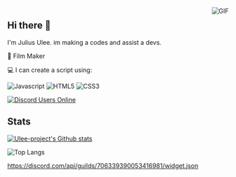 <img align="right" alt="GIF" src="https://media.discordapp.net/attachments/716751195603206166/775639764610711592/f0f0d932d6e39c7af5aa305cbd8da735.gif">

## Hi there 👋

I'm Julius Ulee.
im making a codes and assist a devs.

🎥 Film Maker

💻 I can create a script using:

![Javascript](https://img.shields.io/badge/-javascript-grey?style=for-the-badge&logo=python&logoColor=white&labelColor=8E2DE2)
![HTML5](https://img.shields.io/badge/html%205-grey?style=for-the-badge&logo=html5&logoColor=white&labelColor=8E2DE2)
![CSS3](https://img.shields.io/badge/css%203-grey?style=for-the-badge&logo=css3&logoColor=white&labelColor=8E2DE2)

[![Discord Users Online](https://discordapp.com/api/guilds/422469294786347016/widget.png?style=shield)](https://discord.gg/VzUR95y)

## Stats
[![Ulee-project's Github stats](https://github-readme-stats.vercel.app/api?username=Ulee-project&show_icons=true&theme=radical)](https://github.com/Ulee-project/github-readme-stats)

![Top Langs](https://github-readme-stats.vercel.app/api/top-langs/?username=Ulee-project&layout=compact&theme=radical)

https://discord.com/api/guilds/706339390053416981/widget.json
